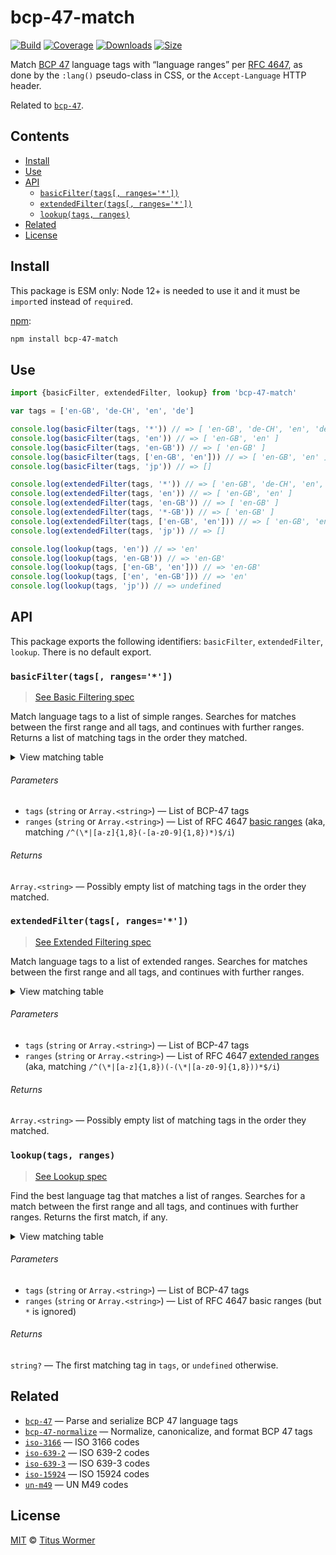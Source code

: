 <!--lint disable no-html-->

# bcp-47-match

[![Build][build-badge]][build]
[![Coverage][coverage-badge]][coverage]
[![Downloads][downloads-badge]][downloads]
[![Size][size-badge]][size]

Match [BCP 47][spec] language tags with “language ranges” per [RFC 4647][match],
as done by the `:lang()` pseudo-class in CSS, or the `Accept-Language` HTTP
header.

Related to [`bcp-47`][bcp47].

## Contents

*   [Install](#install)
*   [Use](#use)
*   [API](#api)
    *   [`basicFilter(tags[, ranges='*'])`](#basicfiltertags-ranges)
    *   [`extendedFilter(tags[, ranges='*'])`](#extendedfiltertags-ranges)
    *   [`lookup(tags, ranges)`](#lookuptags-ranges)
*   [Related](#related)
*   [License](#license)

## Install

This package is ESM only: Node 12+ is needed to use it and it must be `import`ed
instead of `require`d.

[npm][]:

```sh
npm install bcp-47-match
```

## Use

```js
import {basicFilter, extendedFilter, lookup} from 'bcp-47-match'

var tags = ['en-GB', 'de-CH', 'en', 'de']

console.log(basicFilter(tags, '*')) // => [ 'en-GB', 'de-CH', 'en', 'de' ]
console.log(basicFilter(tags, 'en')) // => [ 'en-GB', 'en' ]
console.log(basicFilter(tags, 'en-GB')) // => [ 'en-GB' ]
console.log(basicFilter(tags, ['en-GB', 'en'])) // => [ 'en-GB', 'en' ]
console.log(basicFilter(tags, 'jp')) // => []

console.log(extendedFilter(tags, '*')) // => [ 'en-GB', 'de-CH', 'en', 'de' ]
console.log(extendedFilter(tags, 'en')) // => [ 'en-GB', 'en' ]
console.log(extendedFilter(tags, 'en-GB')) // => [ 'en-GB' ]
console.log(extendedFilter(tags, '*-GB')) // => [ 'en-GB' ]
console.log(extendedFilter(tags, ['en-GB', 'en'])) // => [ 'en-GB', 'en' ]
console.log(extendedFilter(tags, 'jp')) // => []

console.log(lookup(tags, 'en')) // => 'en'
console.log(lookup(tags, 'en-GB')) // => 'en-GB'
console.log(lookup(tags, ['en-GB', 'en'])) // => 'en-GB'
console.log(lookup(tags, ['en', 'en-GB'])) // => 'en'
console.log(lookup(tags, 'jp')) // => undefined
```

## API

This package exports the following identifiers: `basicFilter`, `extendedFilter`,
`lookup`.
There is no default export.

### `basicFilter(tags[, ranges='*'])`

> [See Basic Filtering spec](https://tools.ietf.org/html/rfc4647#section-3.3.1)

Match language tags to a list of simple ranges.
Searches for matches between the first range and all tags, and continues
with further ranges.
Returns a list of matching tags in the order they matched.

<details><summary>View matching table</summary>

| Basic Filter | \* | de | de-CH | de-DE | de-\*-DE | \*-CH |
| - | - | - | - | - | - | - |
| de | ✔︎ | ✔︎ | | | | |
| de-CH | ✔︎ | ✔︎ | ✔︎ | | | |
| de-CH-1996 | ✔︎ | ✔︎ | ✔︎ | | | |
| de-DE | ✔︎ | ✔︎ | | ✔︎ | | |
| de-DE-1996 | ✔︎ | ✔︎ | | ✔︎ | | |
| de-DE-x-goethe | ✔︎ | ✔︎ | | ✔︎ | | |
| de-Deva | ✔︎ | ✔︎ | | | | |
| de-Deva-DE | ✔︎ | ✔︎ | | | | |
| de-Latf-DE | ✔︎ | ✔︎ | | | | |
| de-Latn-DE | ✔︎ | ✔︎ | | | | |
| de-Latn-DE-1996 | ✔︎ | ✔︎ | | | | |
| de-x-DE | ✔︎ | ✔︎ | | | | |
| en | ✔︎ | | | | | |
| en-GB | ✔︎ | | | | | |
| zh | ✔︎ | | | | | |
| zh-Hans | ✔︎ | | | | | |
| zh-Hant | ✔︎ | | | | | |

</details>

###### Parameters

*   `tags` (`string` or `Array.<string>`) — List of BCP-47 tags
*   `ranges` (`string` or `Array.<string>`) — List of RFC 4647
    [basic ranges][basic-range]
    (aka, matching `/^(\*|[a-z]{1,8}(-[a-z0-9]{1,8})*)$/i`)

###### Returns

`Array.<string>` — Possibly empty list of matching tags in the order they
matched.

### `extendedFilter(tags[, ranges='*'])`

> [See Extended Filtering spec](https://tools.ietf.org/html/rfc4647#section-3.3.2)

Match language tags to a list of extended ranges.
Searches for matches between the first range and all tags, and continues
with further ranges.

<details><summary>View matching table</summary>

| Extended Filter | \* | de | de-CH | de-DE | de-\*-DE | \*-CH |
| - | - | - | - | - | - | - |
| de | ✔︎ | ✔︎ | | | | |
| de-CH | ✔︎ | ✔︎ | ✔︎ | | | ✔︎ |
| de-CH-1996 | ✔︎ | ✔︎ | ✔︎ | | | ✔︎ |
| de-DE | ✔︎ | ✔︎ | | ✔︎ | ✔︎ | |
| de-DE-1996 | ✔︎ | ✔︎ | | ✔︎ | ✔︎ | |
| de-DE-x-goethe | ✔︎ | ✔︎ | | ✔︎ | ✔︎ | |
| de-Deva | ✔︎ | ✔︎ | | | | |
| de-Deva-DE | ✔︎ | ✔︎ | | ✔︎ | ✔︎ | |
| de-Latf-DE | ✔︎ | ✔︎ | | ✔︎ | ✔︎ | |
| de-Latn-DE | ✔︎ | ✔︎ | | ✔︎ | ✔︎ | |
| de-Latn-DE-1996 | ✔︎ | ✔︎ | | ✔︎ | ✔︎ | |
| de-x-DE | ✔︎ | ✔︎ | | | | |
| en | ✔︎ | | | | | |
| en-GB | ✔︎ | | | | | |
| zh | ✔︎ | | | | | |
| zh-Hans | ✔︎ | | | | | |
| zh-Hant | ✔︎ | | | | | |

</details>

###### Parameters

*   `tags` (`string` or `Array.<string>`) — List of BCP-47 tags
*   `ranges` (`string` or `Array.<string>`) — List of RFC 4647
    [extended ranges][extended-range]
    (aka, matching `/^(\*|[a-z]{1,8})(-(\*|[a-z0-9]{1,8}))*$/i`)

###### Returns

`Array.<string>` — Possibly empty list of matching tags in the order they
matched.

### `lookup(tags, ranges)`

> [See Lookup spec](https://tools.ietf.org/html/rfc4647#section-3.4)

Find the best language tag that matches a list of ranges.
Searches for a match between the first range and all tags, and continues
with further ranges.
Returns the first match, if any.

<details><summary>View matching table</summary>

| Lookup | \* | de | de-CH | de-DE | de-\*-DE | \*-CH |
| - | - | - | - | - | - | - |
| de | | ✔︎︎ | ✔︎︎ | ✔︎ | ✔︎ | ✔︎ |
| de-CH | | | ✔︎ | | | ✔︎ |
| de-CH-1996 | | | | | | ✔︎ |
| de-DE | | | | ✔︎ | | ✔︎ |
| de-DE-1996 | | | | | | ✔︎ |
| de-DE-x-goethe | | | | | | ✔︎ |
| de-Deva | | | | | | ✔︎ |
| de-Deva-DE | | | | | | ✔︎ |
| de-Latf-DE | | | | | | ✔︎ |
| de-Latn-DE | | | | | | ✔︎ |
| de-Latn-DE-1996 | | | | | | ✔︎ |
| de-x-DE | | | | | | ✔︎ |
| en | | | | | | ✔︎ |
| en-GB | | | | | | ✔︎ |
| zh | | | | | | ✔︎ |
| zh-Hans | | | | | | ✔︎ |
| zh-Hant | | | | | | ✔︎ |

</details>

###### Parameters

*   `tags` (`string` or `Array.<string>`) — List of BCP-47 tags
*   `ranges` (`string` or `Array.<string>`) — List of RFC 4647 basic ranges
    (but `*` is ignored)

###### Returns

`string?` — The first matching tag in `tags`, or `undefined` otherwise.

## Related

*   [`bcp-47`](https://github.com/wooorm/bcp-47)
    — Parse and serialize BCP 47 language tags
*   [`bcp-47-normalize`](https://github.com/wooorm/bcp-47-normalize)
    — Normalize, canonicalize, and format BCP 47 tags
*   [`iso-3166`](https://github.com/wooorm/iso-3166)
    — ISO 3166 codes
*   [`iso-639-2`](https://github.com/wooorm/iso-639-2)
    — ISO 639-2 codes
*   [`iso-639-3`](https://github.com/wooorm/iso-639-3)
    — ISO 639-3 codes
*   [`iso-15924`](https://github.com/wooorm/iso-15924)
    — ISO 15924 codes
*   [`un-m49`](https://github.com/wooorm/un-m49)
    — UN M49 codes

## License

[MIT][license] © [Titus Wormer][author]

<!-- Definitions -->

[build-badge]: https://github.com/wooorm/bcp-47-match/workflows/main/badge.svg

[build]: https://github.com/wooorm/bcp-47-match/actions

[coverage-badge]: https://img.shields.io/codecov/c/github/wooorm/bcp-47-match.svg

[coverage]: https://codecov.io/github/wooorm/bcp-47-match

[downloads-badge]: https://img.shields.io/npm/dm/bcp-47-match.svg

[downloads]: https://www.npmjs.com/package/bcp-47-match

[size-badge]: https://img.shields.io/bundlephobia/minzip/bcp-47-match.svg

[size]: https://bundlephobia.com/result?p=bcp-47-match

[npm]: https://docs.npmjs.com/cli/install

[license]: license

[author]: https://wooorm.com

[bcp47]: https://github.com/wooorm/bcp-47

[spec]: https://tools.ietf.org/html/bcp47

[match]: https://tools.ietf.org/html/rfc4647

[basic-range]: https://tools.ietf.org/html/rfc4647#section-2.1

[extended-range]: https://tools.ietf.org/html/rfc4647#section-2.2
